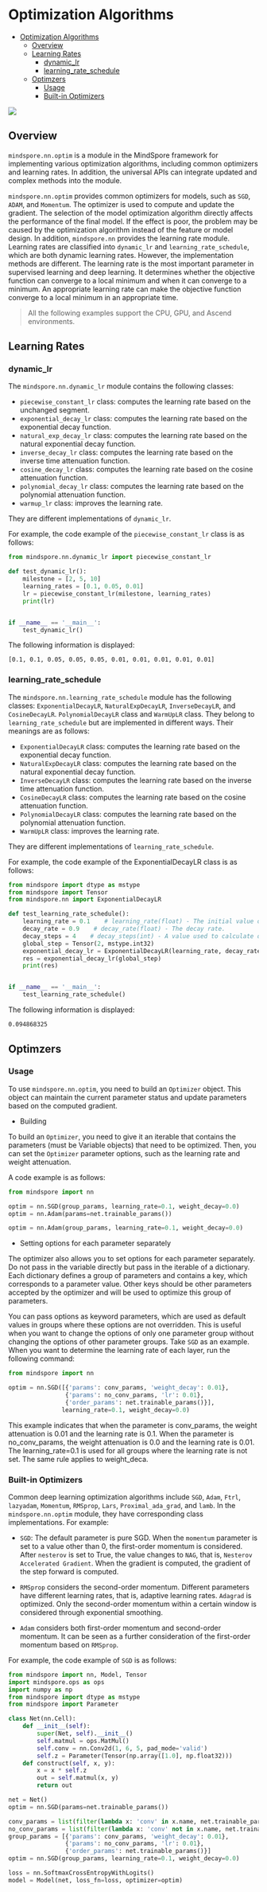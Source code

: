 # Optimization Algorithms

<!-- TOC -->

- [Optimization Algorithms](#optimization-algorithms)
    - [Overview](#overview)
    - [Learning Rates](#learning-rates)
        - [dynamic_lr](#dynamic_lr)
        - [learning_rate_schedule](#learning_rate_schedule)
    - [Optimzers](#optimzers)
        - [Usage](#usage)
        - [Built-in Optimizers](#built-in-optimizers)

<!-- /TOC -->

<a href="https://gitee.com/mindspore/docs/blob/r1.2/docs/programming_guide/source_en/optim.md" target="_blank"><img src="./_static/logo_source.png"></a>

## Overview

`mindspore.nn.optim` is a module in the MindSpore framework for implementing various optimization algorithms, including common optimizers and learning rates. In addition, the universal APIs can integrate updated and complex methods into the module.

`mindspore.nn.optim` provides common optimizers for models, such as `SGD`, `ADAM`, and `Momentum`. The optimizer is used to compute and update the gradient. The selection of the model optimization algorithm directly affects the performance of the final model. If the effect is poor, the problem may be caused by the optimization algorithm instead of the feature or model design. In addition, `mindspore.nn` provides the learning rate module. Learning rates are classified into `dynamic_lr` and `learning_rate_schedule`, which are both dynamic learning rates. However, the implementation methods are different. The learning rate is the most important parameter in supervised learning and deep learning. It determines whether the objective function can converge to a local minimum and when it can converge to a minimum. An appropriate learning rate can make the objective function converge to a local minimum in an appropriate time.

> All the following examples support the CPU, GPU, and Ascend environments.

## Learning Rates

### dynamic_lr

The `mindspore.nn.dynamic_lr` module contains the following classes:

- `piecewise_constant_lr` class: computes the learning rate based on the unchanged segment.
- `exponential_decay_lr` class: computes the learning rate based on the exponential decay function.
- `natural_exp_decay_lr` class: computes the learning rate based on the natural exponential decay function.
- `inverse_decay_lr` class: computes the learning rate based on the inverse time attenuation function.
- `cosine_decay_lr` class: computes the learning rate based on the cosine attenuation function.
- `polynomial_decay_lr` class: computes the learning rate based on the polynomial attenuation function.
- `warmup_lr` class: improves the learning rate.

They are different implementations of `dynamic_lr`.

For example, the code example of the `piecewise_constant_lr` class is as follows:

```python
from mindspore.nn.dynamic_lr import piecewise_constant_lr

def test_dynamic_lr():
    milestone = [2, 5, 10]
    learning_rates = [0.1, 0.05, 0.01]
    lr = piecewise_constant_lr(milestone, learning_rates)
    print(lr)


if __name__ == '__main__':
    test_dynamic_lr()
```

The following information is displayed:

```text
[0.1, 0.1, 0.05, 0.05, 0.05, 0.01, 0.01, 0.01, 0.01, 0.01]
```

### learning_rate_schedule

The `mindspore.nn.learning_rate_schedule` module has the following classes: `ExponentialDecayLR`, `NaturalExpDecayLR`, `InverseDecayLR`, and `CosineDecayLR`. `PolynomialDecayLR` class and `WarmUpLR` class. They belong to `learning_rate_schedule` but are implemented in different ways. Their meanings are as follows:

- `ExponentialDecayLR` class: computes the learning rate based on the exponential decay function.
- `NaturalExpDecayLR` class: computes the learning rate based on the natural exponential decay function.
- `InverseDecayLR` class: computes the learning rate based on the inverse time attenuation function.
- `CosineDecayLR` class: computes the learning rate based on the cosine attenuation function.
- `PolynomialDecayLR` class: computes the learning rate based on the polynomial attenuation function.
- `WarmUpLR` class: improves the learning rate.

They are different implementations of `learning_rate_schedule`.

For example, the code example of the ExponentialDecayLR class is as follows:

```python
from mindspore import dtype as mstype
from mindspore import Tensor
from mindspore.nn import ExponentialDecayLR

def test_learning_rate_schedule():
    learning_rate = 0.1    # learning_rate(float) - The initial value of learning rate.
    decay_rate = 0.9    # decay_rate(float) - The decay rate.
    decay_steps = 4    # decay_steps(int) - A value used to calculate decayed learning rate.
    global_step = Tensor(2, mstype.int32)
    exponential_decay_lr = ExponentialDecayLR(learning_rate, decay_rate, decay_steps)
    res = exponential_decay_lr(global_step)
    print(res)


if __name__ == '__main__':
    test_learning_rate_schedule()
```

The following information is displayed:

```text
0.094868325
```

## Optimzers

### Usage

To use `mindspore.nn.optim`, you need to build an `Optimizer` object. This object can maintain the current parameter status and update parameters based on the computed gradient.

- Building

To build an `Optimizer`, you need to give it an iterable that contains the parameters (must be Variable objects) that need to be optimized. Then, you can set the `Optimizer` parameter options, such as the learning rate and weight attenuation.

A code example is as follows:

```python
from mindspore import nn

optim = nn.SGD(group_params, learning_rate=0.1, weight_decay=0.0)
optim = nn.Adam(params=net.trainable_params())

optim = nn.Adam(group_params, learning_rate=0.1, weight_decay=0.0)

```

- Setting options for each parameter separately

The optimizer also allows you to set options for each parameter separately. Do not pass in the variable directly but pass in the iterable of a dictionary. Each dictionary defines a group of parameters and contains a key, which corresponds to a parameter value. Other keys should be other parameters accepted by the optimizer and will be used to optimize this group of parameters.

You can pass options as keyword parameters, which are used as default values in groups where these options are not overridden. This is useful when you want to change the options of only one parameter group without changing the options of other parameter groups.
Take `SGD` as an example. When you want to determine the learning rate of each layer, run the following command:

```python
from mindspore import nn

optim = nn.SGD([{'params': conv_params, 'weight_decay': 0.01},
                {'params': no_conv_params, 'lr': 0.01},
                {'order_params': net.trainable_params()}],
               learning_rate=0.1, weight_decay=0.0)

```

This example indicates that when the parameter is conv_params, the weight attenuation is 0.01 and the learning rate is 0.1. When the parameter is no_conv_params, the weight attenuation is 0.0 and the learning rate is 0.01. The learning_rate=0.1 is used for all groups where the learning rate is not set. The same rule applies to weight_deca.

### Built-in Optimizers

Common deep learning optimization algorithms include `SGD`, `Adam`, `Ftrl`, `lazyadam`, `Momentum`, `RMSprop`, `Lars`, `Proximal_ada_grad`, and `lamb`.
In the `mindspore.nn.optim` module, they have corresponding class implementations. For example:

- `SGD`: The default parameter is pure SGD. When the `momentum` parameter is set to a value other than 0, the first-order momentum is considered. After `nesterov` is set to True, the value changes to `NAG`, that is, `Nesterov Accelerated Gradient`. When the gradient is computed, the gradient of the step forward is computed.

- `RMSprop` considers the second-order momentum. Different parameters have different learning rates, that is, adaptive learning rates. `Adagrad` is optimized. Only the second-order momentum within a certain window is considered through exponential smoothing.

- `Adam` considers both first-order momentum and second-order momentum. It can be seen as a further consideration of the first-order momentum based on `RMSprop`.

For example, the code example of `SGD` is as follows:

```python
from mindspore import nn, Model, Tensor
import mindspore.ops as ops
import numpy as np
from mindspore import dtype as mstype
from mindspore import Parameter

class Net(nn.Cell):
    def __init__(self):
        super(Net, self).__init__()
        self.matmul = ops.MatMul()
        self.conv = nn.Conv2d(1, 6, 5, pad_mode='valid')
        self.z = Parameter(Tensor(np.array([1.0], np.float32)))
    def construct(self, x, y):
        x = x * self.z
        out = self.matmul(x, y)
        return out

net = Net()
optim = nn.SGD(params=net.trainable_params())

conv_params = list(filter(lambda x: 'conv' in x.name, net.trainable_params()))
no_conv_params = list(filter(lambda x: 'conv' not in x.name, net.trainable_params()))
group_params = [{'params': conv_params, 'weight_decay': 0.01},
                {'params': no_conv_params, 'lr': 0.01},
                {'order_params': net.trainable_params()}]
optim = nn.SGD(group_params, learning_rate=0.1, weight_decay=0.0)

loss = nn.SoftmaxCrossEntropyWithLogits()
model = Model(net, loss_fn=loss, optimizer=optim)

```
